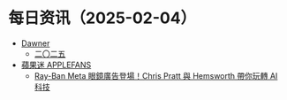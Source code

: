 ﻿# 每日资讯（2025-02-04）

- [Dawner](https://dawner.top/atom.xml)
  - [二〇二五](https://dawner.top/posts/2025/)
- [蘋果迷 APPLEFANS](https://applefans.today/feed/)
  - [Ray-Ban Meta 眼鏡廣告登場！Chris Pratt 與 Hemsworth 帶你玩轉 AI 科技](https://applefans.today/2025-02-ray-ban-meta-ai-glasses-football-ad-campaign/)
